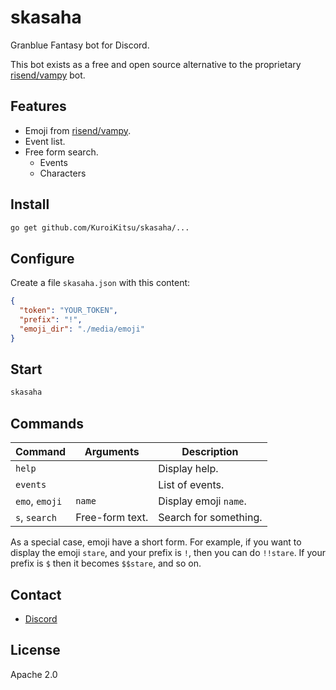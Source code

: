 # skasaha

Granblue Fantasy bot for Discord.

This bot exists as a free and open source alternative to
the proprietary [risend/vampy][] bot.

[risend/vampy]: <https://risend.github.io/vampy/>

## Features

* Emoji from [risend/vampy][].
* Event list.
* Free form search.
  * Events
  * Characters

## Install

```bash
go get github.com/KuroiKitsu/skasaha/...
```

## Configure

Create a file `skasaha.json` with this content:

```json
{
  "token": "YOUR_TOKEN",
  "prefix": "!",
  "emoji_dir": "./media/emoji"
}
```

## Start

```bash
skasaha
```

## Commands

| Command | Arguments | Description |
|---|---|---|
| `help` || Display help. |
| `events` || List of events. |
| `emo`, `emoji` | `name` | Display emoji `name`. |
| `s`, `search` | Free-form text. | Search for something. |

As a special case, emoji have a short form. For example, if you want to
display the emoji `stare`, and your prefix is `!`, then you can do `!!stare`.
If your prefix is `$` then it becomes `$$stare`, and so on.

## Contact

* [Discord](https://discord.gg/E7rky88)

## License

Apache 2.0
